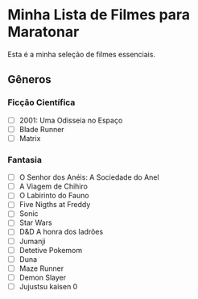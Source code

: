 # Minha Lista de Filmes para Maratonar
Esta é a minha seleção de filmes essenciais.
## Gêneros
### Ficção Científica
- [ ] 2001: Uma Odisseia no Espaço
- [ ] Blade Runner
- [ ] Matrix
### Fantasia
- [ ] O Senhor dos Anéis: A Sociedade do Anel
- [ ] A Viagem de Chihiro
- [ ] O Labirinto do Fauno
- [ ] Five Nigths at Freddy
- [ ] Sonic
- [ ] Star Wars
- [ ] D&D A honra dos ladrões
- [ ] Jumanji
- [ ] Detetive Pokemom
- [ ] Duna
- [ ] Maze Runner
- [ ] Demon Slayer
- [ ] Jujustsu kaisen 0
